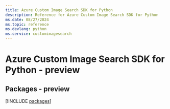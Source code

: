 ```yaml
---
title: Azure Custom Image Search SDK for Python
description: Reference for Azure Custom Image Search SDK for Python
ms.date: 08/27/2024
ms.topic: reference
ms.devlang: python
ms.service: customimagesearch
---
```

# Azure Custom Image Search SDK for Python - preview
## Packages - preview
[!INCLUDE [packages](custom-image-search-index.md)]